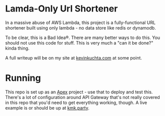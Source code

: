 # Lamda-Only Url Shortener

In a massive abuse of AWS Lambda, this project is a fully-functional URL shortener built using only lambda - no data store like redis or dynamodb.

To be clear, this is a Bad Idea®.  There are many better ways to do this.  You should not use this code for stuff.  This is very much a "can it be done?" kinda thing.

A full writeup will be on my site at [kevinkuchta.com](http://kevinkuchta.com) at some point.

# Running

This repo is set up as an [Apex](http://apex.run/) project - use that to deploy and test this.  There's a lot of configuration around API Gateway that's not really covered in this repo that you'd need to get everything working, though.  A live example is or should be up at [kmk.party](https://kmk.party).
